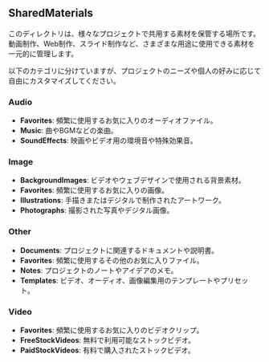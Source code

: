 ## SharedMaterials

このディレクトリは、様々なプロジェクトで共用する素材を保管する場所です。動画制作、Web制作、スライド制作など、さまざまな用途に使用できる素材を一元的に管理します。

以下のカテゴリに分けていますが、プロジェクトのニーズや個人の好みに応じて自由にカスタマイズしてください。

### Audio
- **Favorites**: 頻繁に使用するお気に入りのオーディオファイル。
- **Music**: 曲やBGMなどの楽曲。
- **SoundEffects**: 映画やビデオ用の環境音や特殊効果音。

### Image
- **BackgroundImages**: ビデオやウェブデザインで使用される背景素材。
- **Favorites**: 頻繁に使用するお気に入りの画像。
- **Illustrations**: 手描きまたはデジタルで制作されたアートワーク。
- **Photographs**: 撮影された写真やデジタル画像。

### Other
- **Documents**: プロジェクトに関連するドキュメントや説明書。
- **Favorites**: 頻繁に使用するその他のお気に入りファイル。
- **Notes**: プロジェクトのノートやアイデアのメモ。
- **Templates**: ビデオ、オーディオ、画像編集用のテンプレートやプリセット。

### Video
- **Favorites**: 頻繁に使用するお気に入りのビデオクリップ。
- **FreeStockVideos**: 無料で利用可能なストックビデオ。
- **PaidStockVideos**: 有料で購入されたストックビデオ。
